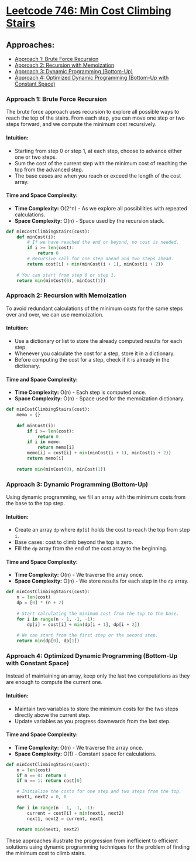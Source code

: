 # [Leetcode 746: Min Cost Climbing Stairs](https://leetcode.com/problems/min-cost-climbing-stairs/)

## Approaches:
- [Approach 1: Brute Force Recursion](#approach-1-brute-force-recursion)
- [Approach 2: Recursion with Memoization](#approach-2-recursion-with-memoization)
- [Approach 3: Dynamic Programming (Bottom-Up)](#approach-3-dynamic-programming-bottom-up)
- [Approach 4: Optimized Dynamic Programming (Bottom-Up with Constant Space)](#approach-4-optimized-dynamic-programming-bottom-up-with-constant-space)

### Approach 1: Brute Force Recursion
The brute force approach uses recursion to explore all possible ways to reach the top of the stairs. From each step, you can move one step or two steps forward, and we compute the minimum cost recursively.

#### Intuition:
- Starting from step 0 or step 1, at each step, choose to advance either one or two steps.
- Sum the cost of the current step with the minimum cost of reaching the top from the advanced step.
- The base cases are when you reach or exceed the length of the cost array.
  
#### Time and Space Complexity:
- **Time Complexity:** O(2^n) - As we explore all possibilities with repeated calculations.
- **Space Complexity:** O(n) - Space used by the recursion stack.

```python
def minCostClimbingStairs(cost):
    def minCost(i):
        # If we have reached the end or beyond, no cost is needed.
        if i >= len(cost):
            return 0
        # Recursive call for one step ahead and two steps ahead.
        return cost[i] + min(minCost(i + 1), minCost(i + 2))
    
    # You can start from step 0 or step 1.
    return min(minCost(0), minCost(1))
```

### Approach 2: Recursion with Memoization
To avoid redundant calculations of the minimum costs for the same steps over and over, we can use memoization.

#### Intuition:
- Use a dictionary or list to store the already computed results for each step.
- Whenever you calculate the cost for a step, store it in a dictionary.
- Before computing the cost for a step, check if it is already in the dictionary.

#### Time and Space Complexity:
- **Time Complexity:** O(n) - Each step is computed once.
- **Space Complexity:** O(n) - Space used for the memoization dictionary.

```python
def minCostClimbingStairs(cost):
    memo = {}
    
    def minCost(i):
        if i >= len(cost):
            return 0
        if i in memo:
            return memo[i]
        memo[i] = cost[i] + min(minCost(i + 1), minCost(i + 2))
        return memo[i]
    
    return min(minCost(0), minCost(1))
```

### Approach 3: Dynamic Programming (Bottom-Up)
Using dynamic programming, we fill an array with the minimum costs from the base to the top step.

#### Intuition:
- Create an array `dp` where `dp[i]` holds the cost to reach the top from step `i`.
- Base cases: cost to climb beyond the top is zero.
- Fill the `dp` array from the end of the cost array to the beginning.

#### Time and Space Complexity:
- **Time Complexity:** O(n) - We traverse the array once.
- **Space Complexity:** O(n) - We store results for each step in the `dp` array.

```python
def minCostClimbingStairs(cost):
    n = len(cost)
    dp = [0] * (n + 2)
    
    # Start calculating the minimum cost from the top to the base.
    for i in range(n - 1, -1, -1):
        dp[i] = cost[i] + min(dp[i + 1], dp[i + 2])
    
    # We can start from the first step or the second step.
    return min(dp[0], dp[1])
```

### Approach 4: Optimized Dynamic Programming (Bottom-Up with Constant Space)
Instead of maintaining an array, keep only the last two computations as they are enough to compute the current one.

#### Intuition:
- Maintain two variables to store the minimum costs for the two steps directly above the current step.
- Update variables as you progress downwards from the last step.

#### Time and Space Complexity:
- **Time Complexity:** O(n) - We traverse the array once.
- **Space Complexity:** O(1) - Constant space for calculations.

```python
def minCostClimbingStairs(cost):
    n = len(cost)
    if n == 0: return 0
    if n == 1: return cost[0]

    # Initialize the costs for one step and two steps from the top.
    next1, next2 = 0, 0
    
    for i in range(n - 1, -1, -1):
        current = cost[i] + min(next1, next2)
        next1, next2 = current, next1
    
    return min(next1, next2)
```

These approaches illustrate the progression from inefficient to efficient solutions using dynamic programming techniques for the problem of finding the minimum cost to climb stairs.


